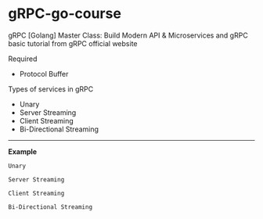 # gRPC-go-course
gRPC [Golang] Master Class: Build Modern API &amp; Microservices and gRPC basic tutorial from gRPC official website

Required

* Protocol Buffer

Types of services in gRPC

* Unary 
* Server Streaming
* Client Streaming
* Bi-Directional Streaming

---

**Example**

`Unary`

`Server Streaming`

`Client Streaming`

`Bi-Directional Streaming`
